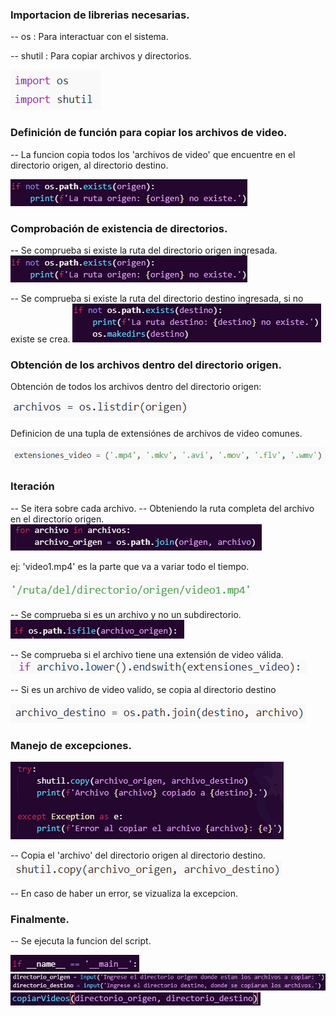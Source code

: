 ### Importacion de librerias necesarias.

-- os : Para interactuar con el sistema.

-- shutil : Para copiar archivos y directorios.

![importaciones](image.png)


### Definición de función para copiar los archivos de video.

-- La funcion copia todos los 'archivos de video' que encuentre en el directorio origen, 
al directorio destino.

![funcion](image-1.png)


### Comprobación de existencia de directorios.

-- Se comprueba si existe la ruta del directorio origen ingresada.
![verifica](image-1.png)



-- Se comprueba si existe la ruta del directorio destino ingresada, si no existe se crea.
![verifica2](image-3.png)



### Obtención de los archivos dentro del directorio origen.

Obtención de todos los archivos dentro del directorio origen:

![archivos](image-4.png)

Definicion de una tupla de extensiónes de archivos de video comunes.

![extensiones](image-5.png)



### Iteración

-- Se itera sobre cada archivo.
-- Obteniendo la ruta completa del archivo en el directorio origen.
![for](image-6.png)


ej: 'video1.mp4' es la parte que va a variar todo el tiempo.

![alt text](image-7.png)



-- Se comprueba si es un archivo y no un subdirectorio.
![alt text](image-8.png)


-- Se comprueba si el archivo tiene una extensión de video válida.
![alt text](image-9.png)



-- Si es un archivo de video valido, se copia al directorio destino

![alt text](image-10.png)



### Manejo de excepciones.

![alt text](image-11.png)

-- Copia el 'archivo' del directorio origen al directorio destino.
![alt text](image-12.png)


-- En caso de haber un error, se vizualiza la excepcion.


### Finalmente.

-- Se ejecuta la funcion del script.

![ejecucion](image-13.png)
![alt text](image-14.png)
![alt text](image-15.png)